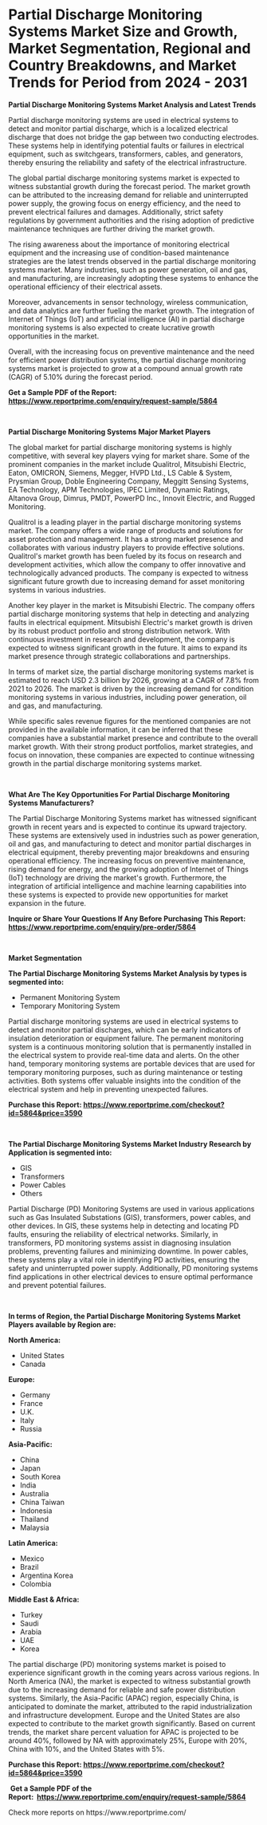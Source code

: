 <p><h1>Partial Discharge Monitoring Systems Market Size and Growth, Market Segmentation, Regional and Country Breakdowns, and Market Trends for Period from 2024 -  2031</h1></p><p><strong>Partial Discharge Monitoring Systems Market Analysis and Latest Trends</strong></p>
<p><p>Partial discharge monitoring systems are used in electrical systems to detect and monitor partial discharge, which is a localized electrical discharge that does not bridge the gap between two conducting electrodes. These systems help in identifying potential faults or failures in electrical equipment, such as switchgears, transformers, cables, and generators, thereby ensuring the reliability and safety of the electrical infrastructure.</p><p>The global partial discharge monitoring systems market is expected to witness substantial growth during the forecast period. The market growth can be attributed to the increasing demand for reliable and uninterrupted power supply, the growing focus on energy efficiency, and the need to prevent electrical failures and damages. Additionally, strict safety regulations by government authorities and the rising adoption of predictive maintenance techniques are further driving the market growth.</p><p>The rising awareness about the importance of monitoring electrical equipment and the increasing use of condition-based maintenance strategies are the latest trends observed in the partial discharge monitoring systems market. Many industries, such as power generation, oil and gas, and manufacturing, are increasingly adopting these systems to enhance the operational efficiency of their electrical assets.</p><p>Moreover, advancements in sensor technology, wireless communication, and data analytics are further fueling the market growth. The integration of Internet of Things (IoT) and artificial intelligence (AI) in partial discharge monitoring systems is also expected to create lucrative growth opportunities in the market.</p><p>Overall, with the increasing focus on preventive maintenance and the need for efficient power distribution systems, the partial discharge monitoring systems market is projected to grow at a compound annual growth rate (CAGR) of 5.10% during the forecast period.</p></p>
<p><strong>Get a Sample PDF of the Report:&nbsp; <a href="https://www.reportprime.com/enquiry/request-sample/5864">https://www.reportprime.com/enquiry/request-sample/5864</a></strong></p>
<p>&nbsp;</p>
<p><strong>Partial Discharge Monitoring Systems Major Market Players</strong></p>
<p><p>The global market for partial discharge monitoring systems is highly competitive, with several key players vying for market share. Some of the prominent companies in the market include Qualitrol, Mitsubishi Electric, Eaton, OMICRON, Siemens, Megger, HVPD Ltd., LS Cable & System, Prysmian Group, Doble Engineering Company, Meggitt Sensing Systems, EA Technology, APM Technologies, IPEC Limited, Dynamic Ratings, Altanova Group, Dimrus, PMDT, PowerPD Inc., Innovit Electric, and Rugged Monitoring.</p><p>Qualitrol is a leading player in the partial discharge monitoring systems market. The company offers a wide range of products and solutions for asset protection and management. It has a strong market presence and collaborates with various industry players to provide effective solutions. Qualitrol's market growth has been fueled by its focus on research and development activities, which allow the company to offer innovative and technologically advanced products. The company is expected to witness significant future growth due to increasing demand for asset monitoring systems in various industries.</p><p>Another key player in the market is Mitsubishi Electric. The company offers partial discharge monitoring systems that help in detecting and analyzing faults in electrical equipment. Mitsubishi Electric's market growth is driven by its robust product portfolio and strong distribution network. With continuous investment in research and development, the company is expected to witness significant growth in the future. It aims to expand its market presence through strategic collaborations and partnerships.</p><p>In terms of market size, the partial discharge monitoring systems market is estimated to reach USD 2.3 billion by 2026, growing at a CAGR of 7.8% from 2021 to 2026. The market is driven by the increasing demand for condition monitoring systems in various industries, including power generation, oil and gas, and manufacturing.</p><p>While specific sales revenue figures for the mentioned companies are not provided in the available information, it can be inferred that these companies have a substantial market presence and contribute to the overall market growth. With their strong product portfolios, market strategies, and focus on innovation, these companies are expected to continue witnessing growth in the partial discharge monitoring systems market.</p></p>
<p>&nbsp;</p>
<p><strong>What Are The Key Opportunities For Partial Discharge Monitoring Systems Manufacturers?</strong></p>
<p><p>The Partial Discharge Monitoring Systems market has witnessed significant growth in recent years and is expected to continue its upward trajectory. These systems are extensively used in industries such as power generation, oil and gas, and manufacturing to detect and monitor partial discharges in electrical equipment, thereby preventing major breakdowns and ensuring operational efficiency. The increasing focus on preventive maintenance, rising demand for energy, and the growing adoption of Internet of Things (IoT) technology are driving the market's growth. Furthermore, the integration of artificial intelligence and machine learning capabilities into these systems is expected to provide new opportunities for market expansion in the future.</p></p>
<p><strong>Inquire or Share Your Questions If Any Before Purchasing This Report: <a href="https://www.reportprime.com/enquiry/pre-order/5864">https://www.reportprime.com/enquiry/pre-order/5864</a></strong></p>
<p>&nbsp;</p>
<p><strong>Market Segmentation</strong></p>
<p><strong>The Partial Discharge Monitoring Systems Market Analysis by types is segmented into:</strong></p>
<p><ul><li>Permanent Monitoring System</li><li>Temporary Monitoring System</li></ul></p>
<p><p>Partial discharge monitoring systems are used in electrical systems to detect and monitor partial discharges, which can be early indicators of insulation deterioration or equipment failure. The permanent monitoring system is a continuous monitoring solution that is permanently installed in the electrical system to provide real-time data and alerts. On the other hand, temporary monitoring systems are portable devices that are used for temporary monitoring purposes, such as during maintenance or testing activities. Both systems offer valuable insights into the condition of the electrical system and help in preventing unexpected failures.</p></p>
<p><strong>Purchase this Report:&nbsp;<a href="https://www.reportprime.com/checkout?id=5864&price=3590">https://www.reportprime.com/checkout?id=5864&price=3590</a></strong></p>
<p>&nbsp;</p>
<p><strong>The Partial Discharge Monitoring Systems Market Industry Research by Application is segmented into:</strong></p>
<p><ul><li>GIS</li><li>Transformers</li><li>Power Cables</li><li>Others</li></ul></p>
<p><p>Partial Discharge (PD) Monitoring Systems are used in various applications such as Gas Insulated Substations (GIS), transformers, power cables, and other devices. In GIS, these systems help in detecting and locating PD faults, ensuring the reliability of electrical networks. Similarly, in transformers, PD monitoring systems assist in diagnosing insulation problems, preventing failures and minimizing downtime. In power cables, these systems play a vital role in identifying PD activities, ensuring the safety and uninterrupted power supply. Additionally, PD monitoring systems find applications in other electrical devices to ensure optimal performance and prevent potential failures.</p></p>
<p>&nbsp;</p>
<p><strong>In terms of Region, the Partial Discharge Monitoring Systems Market Players available by Region are:</strong></p>
<p>
    <p> <strong> North America: </strong>
        <ul>
            <li>United States</li>
            <li>Canada</li>
        </ul>
        </p> 
    <p> <strong> Europe: </strong>
        <ul>
            <li>Germany</li>
            <li>France</li>
            <li>U.K.</li>
            <li>Italy</li>
            <li>Russia</li>
        </ul>
        </p> 
    <p> <strong> Asia-Pacific: </strong>
        <ul>
            <li>China</li>
            <li>Japan</li>
            <li>South Korea</li>
            <li>India</li>
            <li>Australia</li>
            <li>China Taiwan</li>
            <li>Indonesia</li>
            <li>Thailand</li>
            <li>Malaysia</li>
        </ul>
        </p> 
    <p> <strong> Latin America: </strong>
        <ul>
            <li>Mexico</li>
            <li>Brazil</li>
            <li>Argentina Korea</li>
            <li>Colombia</li>
        </ul>
        </p> 
    <p> <strong> Middle East & Africa: </strong>
        <ul>
            <li>Turkey</li>
            <li>Saudi</li>
            <li>Arabia</li>
            <li>UAE</li>
            <li>Korea</li>
        </ul>
    </p>
    </p>
<p><p>The partial discharge (PD) monitoring systems market is poised to experience significant growth in the coming years across various regions. In North America (NA), the market is expected to witness substantial growth due to the increasing demand for reliable and safe power distribution systems. Similarly, the Asia-Pacific (APAC) region, especially China, is anticipated to dominate the market, attributed to the rapid industrialization and infrastructure development. Europe and the United States are also expected to contribute to the market growth significantly. Based on current trends, the market share percent valuation for APAC is projected to be around 40%, followed by NA with approximately 25%, Europe with 20%, China with 10%, and the United States with 5%.</p></p>
<p><strong>Purchase this Report: <a href="https://www.reportprime.com/checkout?id=5864&price=3590">https://www.reportprime.com/checkout?id=5864&price=3590</a></strong></p>
<p>&nbsp;<strong>Get a Sample PDF of the Report:&nbsp;&nbsp;<a href="https://www.reportprime.com/enquiry/request-sample/5864">https://www.reportprime.com/enquiry/request-sample/5864</a></strong></p>
<p><strong></strong></p>
<p>Check more reports on https://www.reportprime.com/</p>